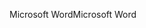 <span data-ttu-id="5d183-101">Microsoft Word</span><span class="sxs-lookup"><span data-stu-id="5d183-101">Microsoft Word</span></span>